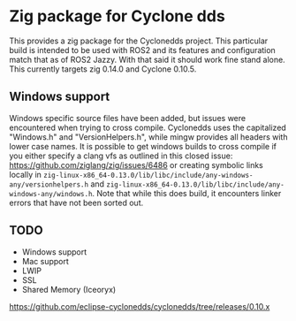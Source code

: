 # Zig package for Cyclone dds

This provides a zig package for the Cyclonedds project.
This particular build is intended to be used with ROS2 and its features and configuration match that as of ROS2 Jazzy.
With that said it should work fine stand alone.
This currently targets zig 0.14.0 and Cyclone 0.10.5.

## Windows support

Windows specific source files have been added, but issues were encountered when trying to cross compile.
Cyclonedds uses the capitalized "Windows.h" and "VersionHelpers.h", while mingw provides all headers with lower case names.
It is possible to get windows builds to cross compile if you either specify a clang vfs as outlined in this closed issue: https://github.com/ziglang/zig/issues/6486
or creating symbolic links locally in `zig-linux-x86_64-0.13.0/lib/libc/include/any-windows-any/versionhelpers.h` and `zig-linux-x86_64-0.13.0/lib/libc/include/any-windows-any/windows.h`.
Note that while this does build, it encounters linker errors that have not been sorted out.

## TODO
 - Windows support
 - Mac support
 - LWIP
 - SSL
 - Shared Memory (Iceoryx)

https://github.com/eclipse-cyclonedds/cyclonedds/tree/releases/0.10.x
